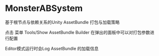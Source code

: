 # MonsterABSystem
基于根节点与依赖关系的Unity AssetBundle 打包与加载策略

点击 菜单 Tools/Show  AssetBundle Builder
在弹出的面板中可以对打包参数进行配置

Editor模式运行时会Log AssetBundle 的加载信息

